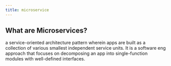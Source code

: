 ```yaml
---
title: microservice
---
```


## **What are Microservices?**
a service-oriented architecture pattern wherein apps are built as a collection of various smallest independent service units. It is a software eng approach that focuses on decomposing an app into single-function modules with well-defined interfaces.
